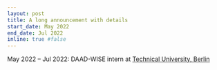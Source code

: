 ```yaml
---
layout: post
title: A long announcement with details
start_date: May 2022
end_date: Jul 2022
inline: true #false
---
```


May 2022 – Jul 2022: DAAD-WISE intern at [Technical University, Berlin](https://www.tu.berlin/en/)